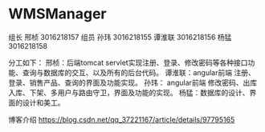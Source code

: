 # WMSManager
组长 邢桢 3016218157
组员 
孙玮 3016218155
谭淮联 3016218156
杨猛 3016218158

分工如下：
邢桢：后端tomcat servlet实现注册、登录、修改密码等各种接口功能、查询与数据库的交互、以及所有的后台代码。
谭淮联：angular前端 注册、登录、销售产品、查询的界面及功能实现。
孙玮： angular前端 修改密码、出库入库、下架、多用户与路由守卫，界面及功能的实现。
杨猛：数据库的设计、界面的设计和美工。



博客介绍 https://blog.csdn.net/qq_37221167/article/details/97795165
